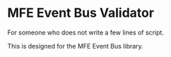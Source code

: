# MFE Event Bus Validator

For someone who does not write a few lines of script.

This is designed for the MFE Event Bus library.
